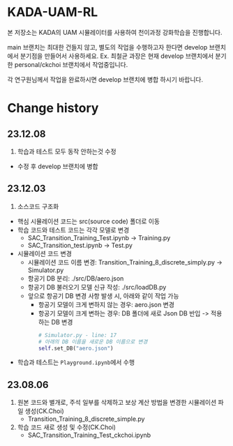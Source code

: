 # KADA-UAM-RL
본 저장소는 KADA의 UAM 시뮬레이터를 사용하여 천이과정 강화학습을 진행합니다.

main 브랜치는 최대한 건들지 않고, 별도의 작업을 수행하고자 한다면 develop 브랜치에서 분기점을 만들어서 사용하세요.
Ex. 최철균 과장은 현재 develop 브랜치에서 분기한 personal/ckchoi 브랜치에서 작업중입니다.

각 연구원님께서 작업을 완료하시면 develop 브랜치에 병합 하시기 바랍니다.

# Change history
## 23.12.08
1. 학습과 테스트 모두 동작 안하는것 수정
  - 수정 후 develop 브랜치에 병합

## 23.12.03
1. 소스코드 구조화
  - 핵심 시뮬레이션 코드는 src(source code) 폴더로 이동
  - 학습 코드와 테스트 코드는 각각 모델로 변경
    - SAC_Transition_Training_Test.ipynb -> Training.py
    - SAC_Transition_test.ipynb -> Test.py
  - 시뮬레이션 코드 변경
    - 시뮬레이션 코드 이름 변경: Transition_Training_8_discrete_simply.py -> Simulator.py
    - 항공기 DB 분리: ./src/DB/aero.json
    - 항공기 DB 불러오기 모델 신규 작성: ./src/loadDB.py
    - 앞으로 항공기 DB 변경 사항 발생 시, 아래와 같이 작업 가능
      - 항공기 모델이 크게 변하지 않는 경우: aero.json 변경
      - 항공기 모델이 크게 변하는 경우: DB 폴더에 새로 Json DB 반입 -> 적용하는 DB 변경
        ```python
        # Simulator.py - line: 17
        # 아래의 DB 이름을 새로운 DB 이름으로 변경
        self.set_DB("aero.json")
        ```
  - 학습과 테스트는 `Playground.ipynb`에서 수행

## 23.08.06
1. 원본 코드와 별개로, 주석 일부를 삭제하고 보상 계산 방법을 변경한 시뮬레이션 파일 생성(CK.Choi)
   - Transition_Training_8_discrete_simple.py
2. 학습 코드 새로 생성 및 수정(CK.Choi)
   - SAC_Transition_Training_Test_ckchoi.ipynb
